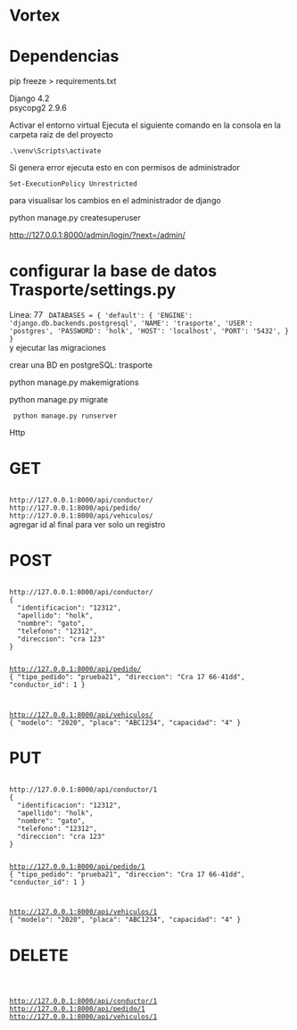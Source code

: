 # Vortex

# Dependencias 

pip freeze > requirements.txt

Django     4.2    
psycopg2   2.9.6  


Activar el entorno virtual Ejecuta el siguiente comando  en la consola en la carpeta raiz de del proyecto 

<code>.\venv\Scripts\activate</code>

Si genera error ejecuta esto en con permisos de administrador

<code>Set-ExecutionPolicy Unrestricted</code>

para visualisar los cambios en el administrador de django 

python manage.py createsuperuser

http://127.0.0.1:8000/admin/login/?next=/admin/



# configurar la base de datos Trasporte/settings.py 
Linea: 77 
<code>
DATABASES = {
    'default': {
        'ENGINE': 'django.db.backends.postgresql',
        'NAME': 'trasporte',
        'USER': 'postgres',
        'PASSWORD': 'holk',
        'HOST': 'localhost',
        'PORT': '5432',
    }
}
</code>
y ejecutar las migraciones 

crear una BD en postgreSQL: trasporte

 python manage.py makemigrations

 python manage.py migrate       


<code>  python manage.py runserver </code>  

Http

# GET
<code>
http://127.0.0.1:8000/api/conductor/
http://127.0.0.1:8000/api/pedido/
http://127.0.0.1:8000/api/vehiculos/
</code>
agregar id al final para ver solo un registro


# POST
<code>
http://127.0.0.1:8000/api/conductor/
{
  "identificacion": "12312",
  "apellido": "holk",
  "nombre": "gato",
  "telefono": "12312",
  "direccion": "cra 123"
}



http://127.0.0.1:8000/api/pedido/
{
  "tipo_pedido": "prueba21",
  "direccion": "Cra 17  66-41dd",
  "conductor_id": 1
}


http://127.0.0.1:8000/api/vehiculos/
{
    "modelo": "2020",
    "placa": "ABC1234",
    "capacidad": "4"
}
</code>
# PUT 
<code>
http://127.0.0.1:8000/api/conductor/1
{
  "identificacion": "12312",
  "apellido": "holk",
  "nombre": "gato",
  "telefono": "12312",
  "direccion": "cra 123"
}


http://127.0.0.1:8000/api/pedido/1
{
  "tipo_pedido": "prueba21",
  "direccion": "Cra 17  66-41dd",
  "conductor_id": 1
}


http://127.0.0.1:8000/api/vehiculos/1
{
    "modelo": "2020",
    "placa": "ABC1234",
    "capacidad": "4"
}
</code>
# DELETE 
<code>

http://127.0.0.1:8000/api/conductor/1
http://127.0.0.1:8000/api/pedido/1
http://127.0.0.1:8000/api/vehiculos/1

</code>

